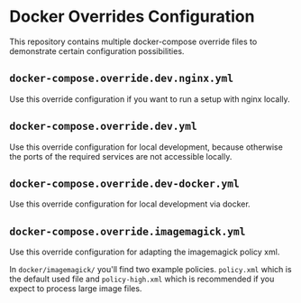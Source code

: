 # Docker Overrides Configuration

This repository contains multiple docker-compose override files to demonstrate certain configuration possibilities.

## `docker-compose.override.dev.nginx.yml`

Use this override configuration if you want to run a setup with nginx locally.

## `docker-compose.override.dev.yml`

Use this override configuration for local development, because otherwise the ports of the required services are not
accessible locally.

## `docker-compose.override.dev-docker.yml`

Use this override configuration for local development via docker.

## `docker-compose.override.imagemagick.yml`

Use this override configuration for adapting the imagemagick policy xml.

In `docker/imagemagick/` you'll find two example policies. `policy.xml` which is the default used file and
`policy-high.xml` which is recommended if you expect to process large image files.
